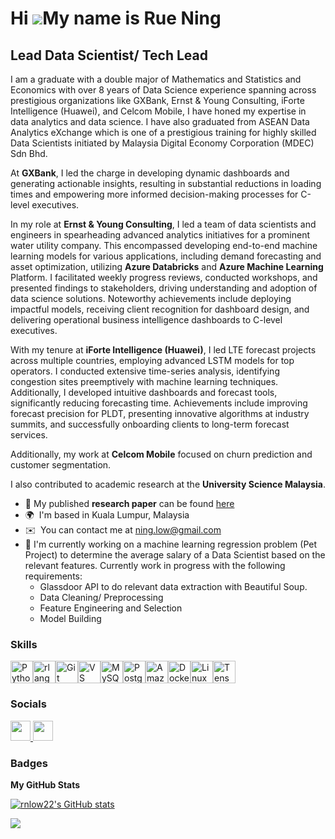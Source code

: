Hi ![](https://user-images.githubusercontent.com/18350557/176309783-0785949b-9127-417c-8b55-ab5a4333674e.gif)My name is Rue Ning
================================================================================================================================

Lead Data Scientist/ Tech Lead
------------------------------

I am a graduate with a double major of Mathematics and Statistics and Economics with over 8 years of Data Science experience spanning across prestigious organizations like GXBank, Ernst & Young Consulting, iForte Intelligence (Huawei), and Celcom Mobile, I have honed my expertise in data analytics and data science. I have also graduated from ASEAN Data Analytics eXchange which is one of a prestigious training for highly skilled Data Scientists initiated by Malaysia Digital Economy Corporation (MDEC) Sdn Bhd.

At **GXBank**, I led the charge in developing dynamic dashboards and generating actionable insights, resulting in substantial reductions in loading times and empowering more informed decision-making processes for C-level executives.

In my role at **Ernst & Young Consulting**, I led a team of data scientists and engineers in spearheading advanced analytics initiatives for a prominent water utility company. This encompassed developing end-to-end machine learning models for various applications, including demand forecasting and asset optimization, utilizing **Azure Databricks** and **Azure Machine Learning** Platform. I facilitated weekly progress reviews, conducted workshops, and presented findings to stakeholders, driving understanding and adoption of data science solutions. Noteworthy achievements include deploying impactful models, receiving client recognition for dashboard design, and delivering operational business intelligence dashboards to C-level executives.

With my tenure at **iForte Intelligence (Huawei)**, I led LTE forecast projects across multiple countries, employing advanced LSTM models for top operators. I conducted extensive time-series analysis, identifying congestion sites preemptively with machine learning techniques. Additionally, I developed intuitive dashboards and forecast tools, significantly reducing forecasting time. Achievements include improving forecast precision for PLDT, presenting innovative algorithms at industry summits, and successfully onboarding clients to long-term forecast services.

Additionally, my work at **Celcom Mobile** focused on churn prediction and customer segmentation. 

I also contributed to academic research at the **University Science Malaysia**.

* 🚀  My published **research paper** can be found [here](http://aip.scitation.org/doi/abs/10.1063/1.4954606)
* 🌍  I'm based in Kuala Lumpur, Malaysia
* ✉️  You can contact me at [ning.low@gmail.com](mailto:ning.low@gmail.com)
* 🧠  I'm currently working on a machine learning regression problem (Pet Project) to determine the average salary of a Data Scientist based on the relevant features. Currently work in progress with the following requirements:
  - Glassdoor API to do relevant data extraction with Beautiful Soup.
  - Data Cleaning/ Preprocessing
  - Feature Engineering and Selection
  - Model Building

### Skills

<p align="left">
<a href="https://www.python.org/" target="_blank" rel="noreferrer"><img src="https://raw.githubusercontent.com/danielcranney/readme-generator/main/public/icons/skills/python-colored.svg" width="36" height="36" alt="Python" /></a><a href="https://www.r-project.org/" target="_blank" rel="noreferrer"><img src="https://raw.githubusercontent.com/danielcranney/readme-generator/main/public/icons/skills/rlang-colored.svg" width="36" height="36" alt="rlang" /></a><a href="https://git-scm.com/" target="_blank" rel="noreferrer"><img src="https://raw.githubusercontent.com/danielcranney/readme-generator/main/public/icons/skills/git-colored.svg" width="36" height="36" alt="Git" /></a><a href="https://code.visualstudio.com/" target="_blank" rel="noreferrer"><img src="https://raw.githubusercontent.com/danielcranney/readme-generator/main/public/icons/skills/visualstudiocode.svg" width="36" height="36" alt="VS Code" /></a><a href="https://www.mysql.com/" target="_blank" rel="noreferrer"><img src="https://raw.githubusercontent.com/danielcranney/readme-generator/main/public/icons/skills/mysql-colored.svg" width="36" height="36" alt="MySQL" /></a><a href="https://www.postgresql.org/" target="_blank" rel="noreferrer"><img src="https://raw.githubusercontent.com/danielcranney/readme-generator/main/public/icons/skills/postgresql-colored.svg" width="36" height="36" alt="PostgreSQL" /></a><a href="https://aws.amazon.com" target="_blank" rel="noreferrer"><img src="https://raw.githubusercontent.com/danielcranney/readme-generator/main/public/icons/skills/aws-colored.svg" width="36" height="36" alt="Amazon Web Services" /></a><a href="https://www.docker.com/" target="_blank" rel="noreferrer"><img src="https://raw.githubusercontent.com/danielcranney/readme-generator/main/public/icons/skills/docker-colored.svg" width="36" height="36" alt="Docker" /></a><a href="https://www.linux.org" target="_blank" rel="noreferrer"><img src="https://raw.githubusercontent.com/danielcranney/readme-generator/main/public/icons/skills/linux-colored.svg" width="36" height="36" alt="Linux" /></a><a href="https://www.tensorflow.org/" target="_blank" rel="noreferrer"><img src="https://raw.githubusercontent.com/danielcranney/readme-generator/main/public/icons/skills/tensorflow-colored.svg" width="36" height="36" alt="TensorFlow" /></a>
</p>


### Socials

<p align="left"> <a href="https://www.github.com/rnlow22" target="_blank" rel="noreferrer"> <picture> <source media="(prefers-color-scheme: dark)" srcset="https://raw.githubusercontent.com/danielcranney/readme-generator/main/public/icons/socials/github-dark.svg" /> <source media="(prefers-color-scheme: light)" srcset="https://raw.githubusercontent.com/danielcranney/readme-generator/main/public/icons/socials/github.svg" /> <img src="https://raw.githubusercontent.com/danielcranney/readme-generator/main/public/icons/socials/github.svg" width="32" height="32" /> </picture> </a> <a href="https://www.linkedin.com/in/lowruening/" target="_blank" rel="noreferrer"> <picture> <source media="(prefers-color-scheme: dark)" srcset="https://raw.githubusercontent.com/danielcranney/readme-generator/main/public/icons/socials/linkedin-dark.svg" /> <source media="(prefers-color-scheme: light)" srcset="https://raw.githubusercontent.com/danielcranney/readme-generator/main/public/icons/socials/linkedin.svg" /> <img src="https://raw.githubusercontent.com/danielcranney/readme-generator/main/public/icons/socials/linkedin.svg" width="32" height="32" /> </picture> </a></p>

### Badges

<b>My GitHub Stats</b>

<a href="http://www.github.com/rnlow22"><img src="https://github-readme-stats.vercel.app/api?username=rnlow22&show_icons=true&hide=&count_private=true&title_color=0891b2&text_color=ffffff&icon_color=0891b2&bg_color=1c1917&hide_border=true&show_icons=true" alt="rnlow22's GitHub stats" /></a>

<a href="http://www.github.com/rnlow22"><img src="https://github-readme-streak-stats.herokuapp.com/?user=rnlow22&stroke=ffffff&background=1c1917&ring=0891b2&fire=0891b2&currStreakNum=ffffff&currStreakLabel=0891b2&sideNums=ffffff&sideLabels=ffffff&dates=ffffff&hide_border=true" /></a>
